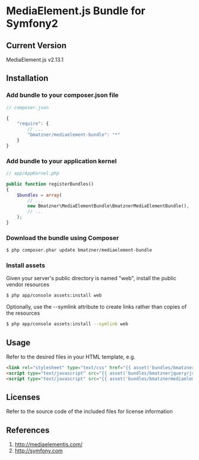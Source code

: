 # MediaElement.js Bundle for Symfony2

## Current Version

MediaElement.js v2.13.1

## Installation

### Add bundle to your composer.json file

``` js
// composer.json

{
    "require": {
		// ...
        "bmatzner/mediaelement-bundle": "*"
    }
}
```

### Add bundle to your application kernel

``` php
// app/AppKernel.php

public function registerBundles()
{
    $bundles = array(
        // ...
        new Bmatzner\MediaElementBundle\BmatznerMediaElementBundle(),
        // ...
    );
}
```

### Download the bundle using Composer

``` bash
$ php composer.phar update bmatzner/mediaelement-bundle
```

### Install assets

Given your server's public directory is named "web", install the public vendor resources

``` bash
$ php app/console assets:install web
```

Optionally, use the --symlink attribute to create links rather than copies of the resources 

``` bash
$ php app/console assets:install --symlink web
```

## Usage

Refer to the desired files in your HTML template, e.g.

``` html
<link rel="stylesheet" type="text/css" href="{{ asset('bundles/bmatznermediaelement/mediaelementplayer.min.css') }}" />
<script type="text/javascript" src="{{ asset('bundles/bmatznerjquery/js/jquery.min.js') }}"></script>
<script type="text/javascript" src="{{ asset('bundles/bmatznermediaelement/mediaelement-and-player.min.js') }}"></script>
```

## Licenses

Refer to the source code of the included files for license information

## References

1. http://mediaelementjs.com/
2. http://symfony.com
